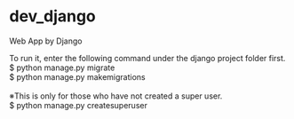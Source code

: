 # dev_django

Web App by Django

To run it, enter the following command under the django project folder first.<br>
$ python manage.py migrate<br>
$ python manage.py makemigrations<br>
<br>
※This is only for those who have not created a super user.<br>
$ python manage.py createsuperuser<br>
